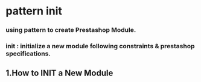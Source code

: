 # pattern init
### using pattern to create Prestashop Module.
### init : initialize a new module following constraints & prestashop specifications.

1.How to INIT a New Module
--------------------------


